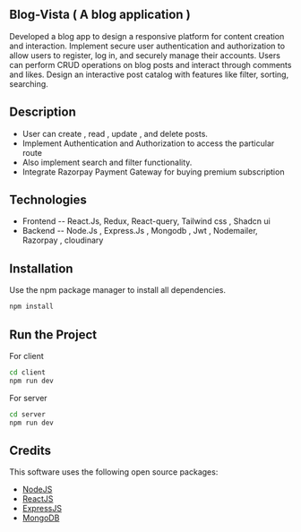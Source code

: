 ## Blog-Vista ( A blog application )
<P>
Developed a blog app to design a responsive platform for content creation and interaction.
Implement secure user authentication and authorization to allow users to register, log in, and
securely manage their accounts.
Users can perform CRUD operations on blog posts and interact through comments and likes.
Design an interactive post catalog with features like filter, sorting, searching.</p>

## Description 
 - User can create , read , update , and delete posts.
 - Implement Authentication and Authorization to access the particular route
 - Also implement search and filter functionality.
 - Integrate Razorpay Payment Gateway for buying premium subscription
## Technologies
- Frontend -- React.Js, Redux, React-query, Tailwind css , Shadcn ui 
- Backend -- Node.Js , Express.Js , Mongodb , Jwt , Nodemailer, Razorpay , cloudinary
## Installation
Use the npm package manager  to install all dependencies.
```bash
npm install 
```
## Run the Project
For client
```bash
cd client
npm run dev
```

For server
```bash
cd server
npm run dev 
```





## Credits

This software uses the following open source packages:

- [NodeJS](http://nodejs.org)
- [ReactJS](http://reactjs.org)
- [ExpressJS](http://expressjs.com)
- [MongoDB](http://mongodb.com)
